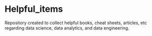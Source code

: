 # Helpful_items
Repository created to collect helpful books, cheat sheets, articles, etc regarding data science, data analytics, and data engineering.
